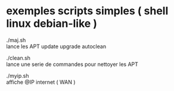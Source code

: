 # exemples scripts simples ( shell linux debian-like )

./maj.sh <br>
lance les APT update upgrade autoclean

./clean.sh<br>
lance une serie de commandes pour nettoyer les APT

./myip.sh<br>
affiche @IP internet ( WAN )
